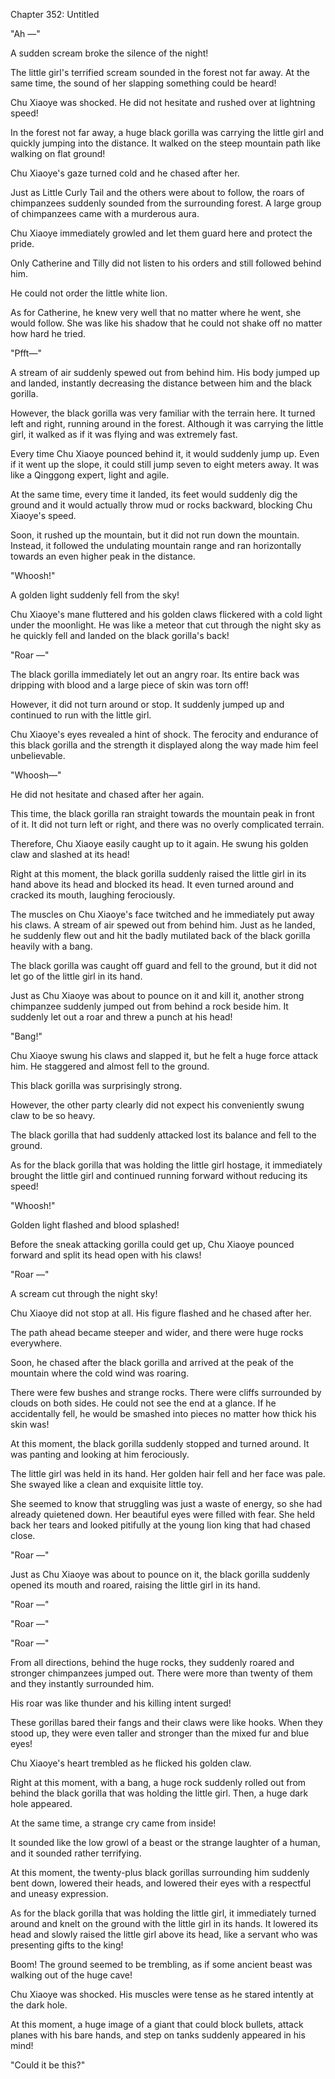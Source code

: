 Chapter 352: Untitled

"Ah —"

A sudden scream broke the silence of the night\!

The little girl's terrified scream sounded in the forest not far away. At the same time, the sound of her slapping something could be heard\!

Chu Xiaoye was shocked. He did not hesitate and rushed over at lightning speed\!

In the forest not far away, a huge black gorilla was carrying the little girl and quickly jumping into the distance. It walked on the steep mountain path like walking on flat ground\!

Chu Xiaoye's gaze turned cold and he chased after her.

Just as Little Curly Tail and the others were about to follow, the roars of chimpanzees suddenly sounded from the surrounding forest. A large group of chimpanzees came with a murderous aura.

Chu Xiaoye immediately growled and let them guard here and protect the pride.

Only Catherine and Tilly did not listen to his orders and still followed behind him.

He could not order the little white lion.

As for Catherine, he knew very well that no matter where he went, she would follow. She was like his shadow that he could not shake off no matter how hard he tried.

"Pfft—"

A stream of air suddenly spewed out from behind him. His body jumped up and landed, instantly decreasing the distance between him and the black gorilla.

However, the black gorilla was very familiar with the terrain here. It turned left and right, running around in the forest. Although it was carrying the little girl, it walked as if it was flying and was extremely fast.

Every time Chu Xiaoye pounced behind it, it would suddenly jump up. Even if it went up the slope, it could still jump seven to eight meters away. It was like a Qinggong expert, light and agile.

At the same time, every time it landed, its feet would suddenly dig the ground and it would actually throw mud or rocks backward, blocking Chu Xiaoye's speed.

Soon, it rushed up the mountain, but it did not run down the mountain. Instead, it followed the undulating mountain range and ran horizontally towards an even higher peak in the distance.

"Whoosh\!"

A golden light suddenly fell from the sky\!

Chu Xiaoye's mane fluttered and his golden claws flickered with a cold light under the moonlight. He was like a meteor that cut through the night sky as he quickly fell and landed on the black gorilla's back\!

"Roar —"

The black gorilla immediately let out an angry roar. Its entire back was dripping with blood and a large piece of skin was torn off\!

However, it did not turn around or stop. It suddenly jumped up and continued to run with the little girl.

Chu Xiaoye's eyes revealed a hint of shock. The ferocity and endurance of this black gorilla and the strength it displayed along the way made him feel unbelievable.

"Whoosh—"

He did not hesitate and chased after her again.

This time, the black gorilla ran straight towards the mountain peak in front of it. It did not turn left or right, and there was no overly complicated terrain.

Therefore, Chu Xiaoye easily caught up to it again. He swung his golden claw and slashed at its head\!

Right at this moment, the black gorilla suddenly raised the little girl in its hand above its head and blocked its head. It even turned around and cracked its mouth, laughing ferociously.

The muscles on Chu Xiaoye's face twitched and he immediately put away his claws. A stream of air spewed out from behind him. Just as he landed, he suddenly flew out and hit the badly mutilated back of the black gorilla heavily with a bang.

The black gorilla was caught off guard and fell to the ground, but it did not let go of the little girl in its hand.

Just as Chu Xiaoye was about to pounce on it and kill it, another strong chimpanzee suddenly jumped out from behind a rock beside him. It suddenly let out a roar and threw a punch at his head\!

"Bang\!"

Chu Xiaoye swung his claws and slapped it, but he felt a huge force attack him. He staggered and almost fell to the ground.

This black gorilla was surprisingly strong.

However, the other party clearly did not expect his conveniently swung claw to be so heavy.

The black gorilla that had suddenly attacked lost its balance and fell to the ground.

As for the black gorilla that was holding the little girl hostage, it immediately brought the little girl and continued running forward without reducing its speed\!

"Whoosh\!"

Golden light flashed and blood splashed\!

Before the sneak attacking gorilla could get up, Chu Xiaoye pounced forward and split its head open with his claws\!

"Roar —"

A scream cut through the night sky\!

Chu Xiaoye did not stop at all. His figure flashed and he chased after her.

The path ahead became steeper and wider, and there were huge rocks everywhere.

Soon, he chased after the black gorilla and arrived at the peak of the mountain where the cold wind was roaring.

There were few bushes and strange rocks. There were cliffs surrounded by clouds on both sides. He could not see the end at a glance. If he accidentally fell, he would be smashed into pieces no matter how thick his skin was\!

At this moment, the black gorilla suddenly stopped and turned around. It was panting and looking at him ferociously.

The little girl was held in its hand. Her golden hair fell and her face was pale. She swayed like a clean and exquisite little toy.

She seemed to know that struggling was just a waste of energy, so she had already quietened down. Her beautiful eyes were filled with fear. She held back her tears and looked pitifully at the young lion king that had chased close.

"Roar —"

Just as Chu Xiaoye was about to pounce on it, the black gorilla suddenly opened its mouth and roared, raising the little girl in its hand.

"Roar —"

"Roar —"

"Roar —"

From all directions, behind the huge rocks, they suddenly roared and stronger chimpanzees jumped out. There were more than twenty of them and they instantly surrounded him.

His roar was like thunder and his killing intent surged\!

These gorillas bared their fangs and their claws were like hooks. When they stood up, they were even taller and stronger than the mixed fur and blue eyes\!

Chu Xiaoye's heart trembled as he flicked his golden claw.

Right at this moment, with a bang, a huge rock suddenly rolled out from behind the black gorilla that was holding the little girl. Then, a huge dark hole appeared.

At the same time, a strange cry came from inside\!

It sounded like the low growl of a beast or the strange laughter of a human, and it sounded rather terrifying.

At this moment, the twenty-plus black gorillas surrounding him suddenly bent down, lowered their heads, and lowered their eyes with a respectful and uneasy expression.

As for the black gorilla that was holding the little girl, it immediately turned around and knelt on the ground with the little girl in its hands. It lowered its head and slowly raised the little girl above its head, like a servant who was presenting gifts to the king\!

Boom\! The ground seemed to be trembling, as if some ancient beast was walking out of the huge cave\!

Chu Xiaoye was shocked. His muscles were tense as he stared intently at the dark hole.

At this moment, a huge image of a giant that could block bullets, attack planes with his bare hands, and step on tanks suddenly appeared in his mind\!

"Could it be this?"